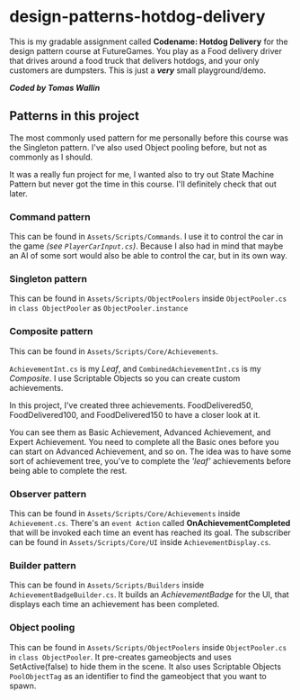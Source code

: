 # design-patterns-hotdog-delivery
This is my gradable assignment called **Codename: Hotdog Delivery** for the design pattern course at FutureGames. You play as a Food delivery driver that drives around a food truck that delivers hotdogs, and your only customers are dumpsters. This is just a ***very*** small playground/demo. 

***Coded by Tomas Wallin***

## Patterns in this project

The most commonly used pattern for me personally before this course was the Singleton pattern. 
I've also used Object pooling before, but not as commonly as I should.

It was a really fun project for me, I wanted also to try out State Machine Pattern but never got the time in this course. I'll definitely check that out later. 

### Command pattern
This can be found in `Assets/Scripts/Commands`. 
I use it to control the car in the game *(see `PlayerCarInput.cs`)*. 
Because I also had in mind that maybe an AI of some sort would also be able to control the car, but in its own way. 
### Singleton pattern
This can be found in `Assets/Scripts/ObjectPoolers` inside `ObjectPooler.cs` in `class ObjectPooler` as `ObjectPooler.instance`
### Composite pattern
This can be found in `Assets/Scripts/Core/Achievements`. 

`AchievementInt.cs` is my *Leaf*, and `CombinedAchievementInt.cs` is my *Composite*. I use Scriptable Objects so you can create custom achievements.

In this project, I've created three achievements. FoodDelivered50, FoodDelivered100, and FoodDelivered150 to have a closer look at it.    

You can see them as Basic Achievement, Advanced Achievement, and Expert Achievement. You need to complete all the Basic ones before you can start on Advanced Achievement, and so on. 
The idea was to have some sort of achievement tree, you've to complete the *'leaf'* achievements before being able to complete the rest. 

### Observer pattern
This can be found in `Assets/Scripts/Core/Achievements` inside `Achievement.cs`. There's an `event Action` called **OnAchievementCompleted** that will be invoked each time an event has reached its goal. 
The subscriber can be found in `Assets/Scripts/Core/UI` inside `AchievementDisplay.cs`. 
### Builder pattern
This can be found in `Assets/Scripts/Builders` inside `AchievementBadgeBuilder.cs`. It builds an *AchievementBadge* for the UI, that displays each time an achievement has been completed. 
### Object pooling
This can be found in `Assets/Scripts/ObjectPoolers` inside `ObjectPooler.cs` in `class ObjectPooler`. It pre-creates gameobjects and uses SetActive(false) to hide them in the scene. It also uses Scriptable Objects `PoolObjectTag` as an identifier to find the gameobject that you want to spawn. 
